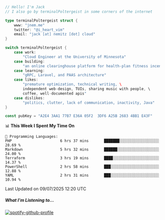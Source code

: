 ```go
// Hello! I'm Jack
// I also go by terminalPoltergeist in some corners of the internet

type terminalPoltergeist struct {
    www: "jnem.me"
    twitter: "@i_heart_vim"
    email: "jack [at] nemitz [dot] cloud"
}

switch terminalPoltergeist {
    case work:
        "Cloud Engineer at the University of Minnesota"
    case building:
        "an online clearinghouse platform for health-plan fitness incentive programs"
    case learning:
        "gRPC, Laravel, and PAAS architecture"
    case likes:
        "premature optimization, technical writing, \
        independent web-design, TUIs, sharing music with people, \
        coffee, well-documented apis"
    case dislikes:
        "politics, clutter, lack of communication, inactivity, Java"
}

const pubKey = "A2E4 3AA1 77B7 E36A 05F2  3DF6 A25B 2683 4BB1 E43F"
```

<!--START_SECTION:waka-->
📊 **This Week I Spent My Time On** 

```text
💬 Programming Languages: 
PHP                      6 hrs 37 mins       ███████░░░░░░░░░░░░░░░░░░   28.69 % 
Markdown                 5 hrs 32 mins       ██████░░░░░░░░░░░░░░░░░░░   24.00 % 
Terraform                3 hrs 19 mins       ████░░░░░░░░░░░░░░░░░░░░░   14.37 % 
PowerShell               2 hrs 58 mins       ███░░░░░░░░░░░░░░░░░░░░░░   12.88 % 
YAML                     2 hrs 31 mins       ███░░░░░░░░░░░░░░░░░░░░░░   10.94 % 
```


 Last Updated on 09/07/2025 12:20 UTC
<!--END_SECTION:waka-->

##### What I'm Listening to...

[![spotify-github-profile](https://jnem.me/listening-item?maxAge=2592000)](https://jnem.me/listening)
